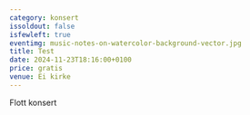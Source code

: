 ```yaml
---
category: konsert
issoldout: false
isfewleft: true
eventimg: music-notes-on-watercolor-background-vector.jpg
title: Test
date: 2024-11-23T18:16:00+0100
price: gratis
venue: Ei kirke
---
```

Flott konsert
